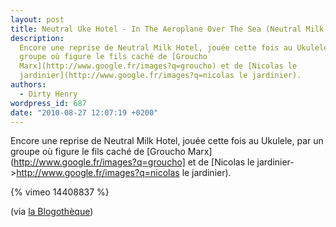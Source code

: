```yaml
---
layout: post
title: Neutral Uke Hotel - In The Aeroplane Over The Sea (Neutral Milk Hotel)
description:
  Encore une reprise de Neutral Milk Hotel, jouée cette fois au Ukulele, par un
  groupe où figure le fils caché de [Groucho
  Marx](http://www.google.fr/images?q=groucho) et de [Nicolas le
  jardinier](http://www.google.fr/images?q=nicolas le jardinier).
authors:
  - Dirty Henry
wordpress_id: 687
date: "2010-08-27 12:07:19 +0200"
---
```


Encore une reprise de Neutral Milk Hotel, jouée cette fois au Ukulele, par un
groupe où figure le fils caché de [Groucho
Marx](http://www.google.fr/images?q=groucho] et de [Nicolas le
jardinier->http://www.google.fr/images?q=nicolas le jardinier).

{% vimeo 14408837 %}

(via
[la Blogothèque](http://www.blogotheque.net/NxNE-Blogotheque-Series-Part-Two))
